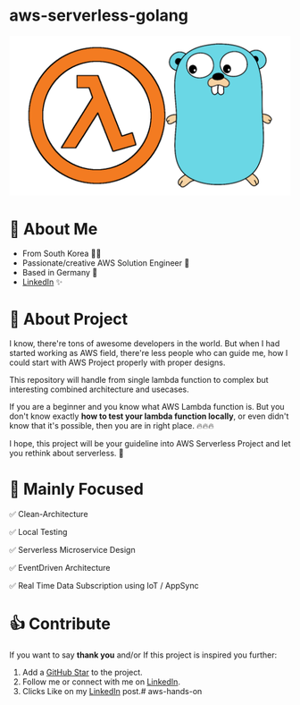 # aws-serverless-golang
![](./docs/logo.png)

# 👋 About Me
- From South Korea  👨‍💻
- Passionate/creative AWS Solution Engineer 🧡
- Based in Germany 🍺
- [LinkedIn](https://www.linkedin.com/in/junghwa-park-279129235/) ✨

# 👀 About Project
I know, there're tons of awesome developers in the world. But when I had started working as AWS field, there're less people who can guide me, how I could start with AWS Project properly with proper designs.

This repository will handle from single lambda function to complex but interesting combined architecture and usecases. 

If you are a beginner and you know what AWS Lambda function is. But you don't know exactly **how to test your lambda function locally**, or even didn't know that it's possible, then you are in right place. 🔥🔥🔥

I hope, this project will be your guideline into AWS Serverless Project and let you rethink about serverless. 🚀

# 🎯 Mainly Focused 
✅ Clean-Architecture

✅ Local Testing

✅ Serverless Microservice Design

✅ EventDriven Architecture

✅ Real Time Data Subscription using IoT / AppSync

# 👍 Contribute

If you want to say **thank you** and/or If this project is inspired you further:

1. Add a [GitHub Star](https://github.com/deloittepark/aws-serverless-golang) to the project.
2. Follow me or connect with me on [LinkedIn](https://www.linkedin.com/in/junghwa-park-279129235/).
3. Clicks Like on my [LinkedIn](https://www.linkedin.com/posts/junghwa-park-279129235_github-deloitteparkaws-serverless-golang-activity-6990052307056918528-g3HF?utm_source=share&utm_medium=member_desktop) post.# aws-hands-on

